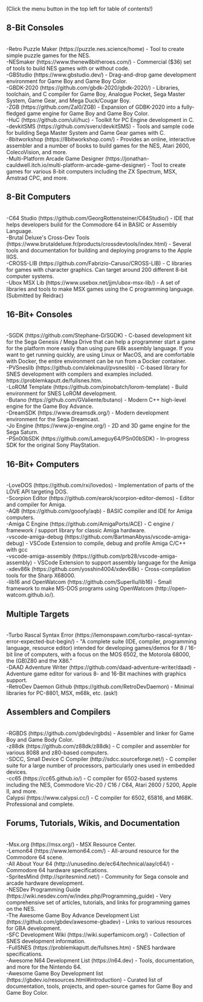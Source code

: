 (Click the menu button in the top left for table of contents!)

<h2>8-Bit Consoles</h2>
<br>-Retro Puzzle Maker (https://puzzle.nes.science/home) - Tool to create simple puzzle games for the NES.
<br>-NESmaker (https://www.thenew8bitheroes.com/) - Commercial ($36) set of tools to build NES games with or without code.
<br>-GBStudio (https://www.gbstudio.dev/) - Drag-and-drop game development environment for Game Boy and Game Boy Color.
<br>-GBDK-2020 (https://github.com/gbdk-2020/gbdk-2020/) - Libraries, toolchain, and C compiler for Game Boy, Analogue Pocket, Sega Master System, Game Gear, and Mega Duck/Cougar Boy.
<br>-ZGB (https://github.com/Zal0/ZGB) - Expansion of GDBK-2020 into a fully-fledged game engine for Game Boy and Game Boy Color.
<br>-HuC (https://github.com/uli/huc) - Toolkit for PC Engine development in C.
<br>-devkitSMS (https://github.com/sverx/devkitSMS) - Tools and sample code for building Sega Master System and Game Gear games with C.
<br>-8bitworkshop (https://8bitworkshop.com/) - Provides an online, interactive assembler and a number of books to build games for the NES, Atari 2600, ColecoVision, and more.
<br>-Multi-Platform Arcade Game Designer (https://jonathan-cauldwell.itch.io/multi-platform-arcade-game-designer) - Tool to create games for various 8-bit computers including the ZX Spectrum, MSX, Amstrad CPC, and more.

<h2>8-Bit Computers</h2>
<br>-C64 Studio (https://github.com/GeorgRottensteiner/C64Studio/) - IDE that helps developers build for the Commodore 64 in BASIC or Assembly Language.
<br>-Brutal Deluxe's Cross-Dev Tools (https://www.brutaldeluxe.fr/products/crossdevtools/index.html) - Several tools and documentation for building and deploying programs to the Apple IIGS.
<br>-CROSS-LIB (https://github.com/Fabrizio-Caruso/CROSS-LIB) - C libraries for games with character graphics. Can target around 200 different 8-bit computer systems.
<br>-Ubox MSX Lib (https://www.usebox.net/jjm/ubox-msx-lib/) - A set of libraries and tools to make MSX games using the C programming language. (Submitted by Reidrac)

<h2>16-Bit+ Consoles</h2>
<br>-SGDK (https://github.com/Stephane-D/SGDK) - C-based development kit for the Sega Genesis / Mega Drive that can help a programmer start a game for the platform more easily than using pure 68k assembly language. If you want to get running quickly, are using Linux or MacOS, and are comfortable with Docker, the entire environment can be run from a Docker container.
<br>-PVSneslib (https://github.com/alekmaul/pvsneslib) - C-based library for SNES development with compilers and examples included. https://problemkaputt.de/fullsnes.htm.
<br>-LoROM Template (https://github.com/pinobatch/lorom-template) - Build environment for SNES LoROM development.
<br>-Butano (https://github.com/GValiente/butano) - Modern C++ high-level engine for the Game Boy Advance.
<br>-DreamSDK (https://www.dreamsdk.org/) - Modern development environment for the Sega Dreamcast.
<br>-Jo Engine (https://www.jo-engine.org/) - 2D and 3D game engine for the Sega Saturn.
<br>-PSn00bSDK (https://github.com/Lameguy64/PSn00bSDK) - In-progress SDK for the original Sony PlayStation.

<h2>16-Bit+ Computers</h2>
<br>-LoveDOS (https://github.com/rxi/lovedos) - Implementation of parts of the LÖVE API targeting DOS.
<br>-Scorpion Editor (https://github.com/earok/scorpion-editor-demos) - Editor and compiler for Amiga.
<br>-AQB (https://github.com/gooofy/aqb) - BASIC compiler and IDE for Amiga computers.
<br>-Amiga C Engine (https://github.com/AmigaPorts/ACE) - C engine / framework / support library for classic Amiga hardware. 
<br>-vscode-amiga-debug (https://github.com/BartmanAbyss/vscode-amiga-debug) - VSCode Extension to compile, debug and profile Amiga C/C++ with gcc
<br>-vscode-amiga-assembly (https://github.com/prb28/vscode-amiga-assembly) - VSCode Extension to support assembly language for the Amiga
<br>-xdev86k (https://github.com/yosshin4004/xdev68k) - Cross-compilation tools for the Sharp X68000.
<br>-lib16 and OpenWatcom (https://github.com/SuperIlu/lib16) - Small framework to make MS-DOS programs using OpenWatcom (http://open-watcom.github.io/).

<h2>Multiple Targets</h2>
<br>-Turbo Rascal Syntax Error (https://lemonspawn.com/turbo-rascal-syntax-error-expected-but-begin/) - "A complete suite (IDE, compiler, programming language, resource editor) intended for developing games/demos for 8 / 16-bit line of computers, with a focus on the MOS 6502, the Motorola 68000, the (GB)Z80 and the X86."
<br>-DAAD Adventure Writer (https://github.com/daad-adventure-writer/daad) - Adventure game editor for various 8- and 16-Bit machines with graphics support.
<br>-RetroDev Daemon Github (https://github.com/RetroDevDaemon) - Minimal libraries for PC-8801, MSX, m68k, etc. (ask!)

<h2>Assemblers and Compilers</h2>
<br>-RGBDS (https://github.com/gbdev/rgbds) - Assembler and linker for Game Boy and Game Body Color.
<br>-z88dk (https://github.com/z88dk/z88dk) - C compiler and assembler for various 8088 and z80-based computers.
<br>-SDCC, Small Device C Compiler (http://sdcc.sourceforge.net/) - C compiler suite for a large number of processors, particularly ones used in embedded devices.
<br>-cc65 (https://cc65.github.io/) - C compiler for 6502-based systems including the NES, Commodore Vic-20 / C16 / C64, Atari 2600 / 5200, Apple II, and more.
<br>Calypsi (https://www.calypsi.cc/) - C compiler for 6502, 65816, and M68K. Professional and complete.


<h2>Forums, Tutorials, Wikis, and Documentation</h2>
<br>-Msx.org (https://msx.org/) - MSX Resource Center.
<br>-Lemon64 (https://www.lemon64.com/) - All-around resource for the Commodore 64 scene.
<br>-All About Your 64 (http://unusedino.de/ec64/technical/aay/c64/) - Commodore 64 hardware specifications.
<br>-SpritesMind (http://spritesmind.net/) - Community for Sega console and arcade hardware development.
<br>-NESDev Programming Guide (https://wiki.nesdev.com/w/index.php/Programming_guide) - Very comprehensive set of articles, tutorials, and links for programming games on the NES.
<br>-The Awesome Game Boy Advance Development List (https://github.com/gbdev/awesome-gbadev) - Links to various resources for GBA development.
<br>-SFC Development Wiki (https://wiki.superfamicom.org/) - Collection of SNES development information.
<br>-FullSNES (https://problemkaputt.de/fullsnes.htm) - SNES hardware specifications.
<br>-Awesome N64 Development List (https://n64.dev) - Tools, documentation, and more for the Nintendo 64.
<br>-Awesome Game Boy Development list (https://gbdev.io/resources.html#introduction) - Curated list of documentation, tools, projects, and open-source games for Game Boy and Game Boy Color.
